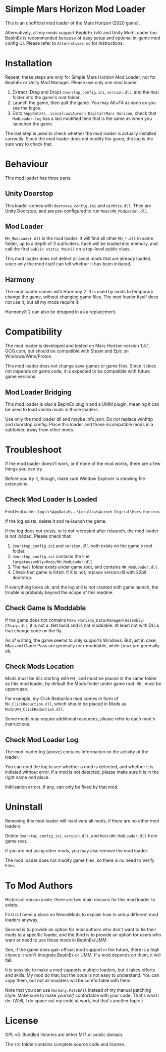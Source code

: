 # Simple Mars Horizon Mod Loader #

This is an unofficial mod loader of the Mars Horizon (2020 game).

Alternatively, all my mods support BepInEx (v5) and Unity Mod Loader too.
BepInEx is recommended because of easy setup and optional in-game mod config UI.
Please refer to `Alternatives.md` for instructions.


# Installation #

Repeat, these steps are only for Simple Mars Horizon Mod Loader,
not for BepInEx or Unity Mod Manager.  Please use only one mod loader.

1. Extract (Drag and Drop) `doorstop_config.ini`, `version.dll`, and the `Mods` folder into the game's root folder.
2. Launch the game, then quit the game.  You may Alt+F4 as soon as you see the logos.
3. Goto `%AppData%\..\LocalLow\Auroch Digital\Mars Horizon`, check that `ModLoader.log` has a last modified time that is the same as when you launched the game.

The last step is used to check whether the mod loader is actually installed correctly.
Since the mod loader does not modify the game, the log is the sure way to check that.


# Behaviour #

This mod loader has three parts.

## Unity Doorstop ##

This loader comes with `doorstop_config.ini` and `winhttp.dll`.
They are Unity Doorstop, and are pre-configured to run `Mods\MH_ModLoader.dll`.

## Mod Loader ##

`MH_ModLoader.dll` is the mod loader.
It will find all other `MH_*.dll` in same folder, up to a depth of 3 subfolders.
Each will be loaded into memory, and call the first `public static Main()` on a top-level public class.

This mod loader does not detect or avoid mods that are already loaded,
since only the mod itself can tell whether it has been initiated.

## Harmony ##

The mod loader comes with Harmony 2.
It is used by mods to temporary change the game, without changing game files.
The mod loader itself does not use it, but all my mods require it.

HarmonyX 2 can also be dropped in as a replacement.


# Compatibility #

The mod loader is developed and tested on Mars Horizon version 1.4.1, GOG.com,
but should be compatible with Steam and Epic on Windows/Wine/Proton.

This mod loader does not change save games or game files.
Since it does not depends on game code, it is expected to be compatible with future game versions.

## Mod Loader Bridging ##

This mod loader is *also* a BepInEx plugin and a UMM plugin,
meaning it can be used to load vanilla mods in those loaders.

Use only the mod loader dll and maybe Info.json.  Do *not* replace winhttp and doorstop config.
Place this loader and those incompatible mods in a subfolder, away from other mods.


# Troubleshoot #

If the mod loader doesn't work, or if none of the mod works, there are a few things you can try.

Before you try it, though, make sure Window Explorer is showing file extensions.

## Check Mod Loader Is Loaded

Find `ModLoader.log` in `%AppData%\..\LocalLow\Auroch Digital\Mars Horizon`.

If the log exists, delete it and re-launch the game.

If the log does not exists, or is not recreated after relaunch, the mod loader is not loaded.
Please check that:

1. `doorstop_config.ini` and `version.dll` both exists on the game's root folder.
2. `doorstop_config.ini` contains the line `targetAssembly=Mods/MH_ModLoader.dll`
3. The `Mods` folder exists under game root, and contains `MH_ModLoader.dll`.
4. Check that game is 64bit.  If it is not, replace version.dll with 32bit doorstop.

If everything looks ok, and the log still is not created with game launch,
the trouble is probably beyond the scope of this readme.

## Check Game Is Moddable

If the game does not contains `Mars Horizon_Data\Managed\Assembly-CSharp.dll`, it is not a .Net bulid and is not moddable.
At least not with DLLs that change code on the fly.

As of writing, the game seems to only supports Windows.
But just in case, Mac and Game Pass are generally non-moddable, while Linux are gerenally ok.

## Check Mods Location

Mods must be dlls starting with `MH_` and must be placed in the same folder as this mod loader,
by default the Mods folder under game root.  `MH_` must be uppercase.

For example, my Click Reduction mod comes in form of `MH_ClickReduction.dll`,
which should be placed in Mods as `Mods\MH_ClickReduction.dll`.

Some mods may require additional resources, please refer to each mod's instructions.

## Check Mod Loader Log ##

The mod loader log (above) contains information on the activity of the loader.

You can read the log to see whether a mod is detected, and whether it is initiated without error.
If a mod is not detected, please make sure it is in the right name and place.

Initilisation errors, if any, can only be fixed by that mod.


# Uninstall #

Removing this mod loader will inactivate all mods, if there are no other mod loaders.

Delete `doorstop_config.ini`, `version.dll`, and `Mods\MH_ModLoader.dll` from game root.

If you are not using other mods, you may also remove the mod loader.

The mod loader does not modify game files, so there is no need to Verify Files.


# To Mod Authors #

Historical reason aside, there are two main reasons for this mod loader to exists.

First is I need a place on NexusMods to explain how to setup different mod loaders anyway.

Second is to provide an option for mod authors who don't want to tie their mods to
a specific loader, and the third is to provide an option for users who want or need to
use these mods in BepInEx/UMM.

See, if the game does gain official mod support in the future, there is a high chance
it won't integrate BepInEx or UMM.  If a mod depends on them, it will fail.

It is possible to make a mod supports multiple loaders, but it takes efforts and skills.
My mod do that, but the code is not easy to understand.  You can copy them,
but not all modders will be comfortable with them.

Note that you can use `Harmony.PatchAll` instead of my manual patching style.
Make sure to make *yourself* confortable with *your* code.  That's what I do.
(Well, I do space out my code at work, but that's another topic.)


# License #

GPL v3.  Bundled libraries are either MIT or public domain.

The src folder contains complete source code and license.
